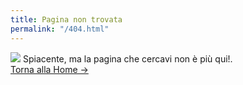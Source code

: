 ```yaml
---
title: Pagina non trovata
permalink: "/404.html"
---
```

![](404.jpg)
Spiacente, ma la pagina che cercavi non è più qui!. <br />
<a class="error-link" href="{{ site.baseurl }}/">Torna alla Home &rarr;</a>
